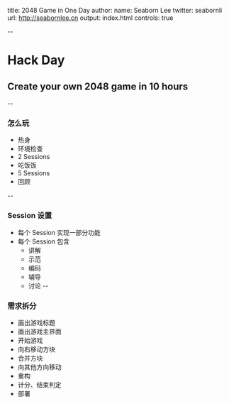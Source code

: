 title: 2048 Game in One Day
author:
  name: Seaborn Lee
  twitter: seabornli
  url: http://seabornlee.cn
output: index.html
controls: true

--

# Hack Day
## Create your own 2048 game in 10 hours

--

### 怎么玩
* 热身
* 环境检查
* 2 Sessions
* 吃饭饭
* 5 Sessions
* 回顾

--

### Session 设置
* 每个 Session 实现一部分功能
* 每个 Session 包含
    * 讲解
    * 示范
    * 编码
    * 辅导
    * 讨论
--

### 需求拆分

* 画出游戏标题
* 画出游戏主界面
* 开始游戏
* 向右移动方块
* 合并方块
* 向其他方向移动
* 重构
* 计分、结束判定
* 部署